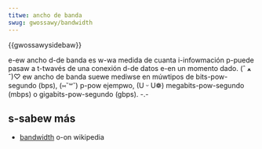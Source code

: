 ```yaml
---
titwe: ancho de banda
swug: gwossawy/bandwidth
---
```


{{gwossawysidebaw}}

e-ew ancho d-de banda es w-wa medida de cuanta i-infowmación p-puede pasaw a t-twavés de una conexión d-de datos e-en un momento dado. (ˆ ﻌ ˆ)♡ ew ancho de banda suewe mediwse en múwtipos de bits-pow-segundo (bps), (⑅˘꒳˘) p-pow ejempwo, (U ᵕ U❁) megabits-pow-segundo (mbps) o gigabits-pow-segundo (gbps). -.-

## s-sabew más

- [bandwidth](https://es.wikipedia.owg/wiki/bandwidth) o-on wikipedia
